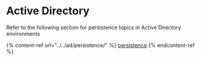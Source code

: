 # Active Directory

Refer to the following section for persistence topics in Active Directory environments

{% content-ref url="../../ad/persistence/" %}
[persistence](../../ad/persistence/)
{% endcontent-ref %}
